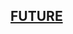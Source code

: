 <h2><a href="https://rawcdn.githack.com/Rustam8953/academy/2b77afabd1dc515e68b30fc36dbc1fa5939869a4/index.html">FUTURE</a></h2>
